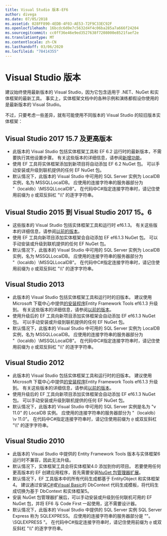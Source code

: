 ```yaml
---
title: Visual Studio 版本-EF6
author: divega
ms.date: 07/05/2018
ms.assetid: 028FF890-4EDB-4F03-AE53-72F9C33EC92F
ms.openlocfilehash: 16bcdc6d0e7c5632d4f4c06ba285a7a666f24204
ms.sourcegitcommit: cc0ff36e46e9ed3527638f7208000e8521faef2e
ms.translationtype: MT
ms.contentlocale: zh-CN
ms.lasthandoff: 03/06/2020
ms.locfileid: "78414355"
---
```

# <a name="visual-studio-releases"></a>Visual Studio 版本

建议始终使用最新版本的 Visual Studio，因为它包含适用于 .NET、NuGet 和实体框架的最新工具。
事实上，实体框架文档中的各种示例和演练都假设你使用的是最新版本的 Visual Studio。

不过，只要考虑一些差异，就有可能使用不同版本的 Visual Studio 的较旧版本实体框架：

## <a name="visual-studio-2017-157-and-newer"></a>Visual Studio 2017 15.7 及更高版本

- 此版本的 Visual Studio 包括实体框架工具和 EF 6.2 运行时的最新版本，不需要执行其他设置步骤。
有关这些版本的详细信息，请参阅[新增功能](~/ef6/what-is-new/index.md)。
- 使用 EF 工具将实体框架添加到新项目将自动添加 EF 6.2 NuGet 包。
可以手动安装或升级到联机提供的任何 EF NuGet 包。
- 默认情况下，此版本的 Visual Studio 中可用的 SQL Server 实例为 LocalDB 实例，名为 MSSQLLocalDB。
应使用的连接字符串的服务器部分为 "（localdb）\\MSSQLLocalDB"。
在代码中C#指定连接字符串时，请记住使用前缀为 `@` 或双反斜杠 "\\\\" 的逐字字符串。  


## <a name="visual-studio-2015-to-visual-studio-2017-156"></a>Visual Studio 2015 到 Visual Studio 2017 15。6

- 这些版本的 Visual Studio 包括实体框架工具和运行时 ef6.1.3。
有关这些版本的详细信息，请参阅[以前的版本](~/ef6/what-is-new/past-releases.md#ef-613)。
- 使用 EF 工具向新项目添加实体框架会自动添加 EF ef6.1.3 NuGet 包。
可以手动安装或升级到联机提供的任何 EF NuGet 包。
- 默认情况下，此版本的 Visual Studio 中可用的 SQL Server 实例为 LocalDB 实例，名为 MSSQLLocalDB。
应使用的连接字符串的服务器部分为 "（localdb）\\MSSQLLocalDB"。
在代码中C#指定连接字符串时，请记住使用前缀为 `@` 或双反斜杠 "\\\\" 的逐字字符串。  


## <a name="visual-studio-2013"></a>Visual Studio 2013
- 此版本的 Visual Studio 包括实体框架工具和运行时的旧版本。
建议使用 Microsoft 下载中心中提供[的安装程序](https://www.microsoft.com/download/details.aspx?id=40762)Entity Framework Tools ef6.1.3 升级到。
有关这些版本的详细信息，请参阅[以前的版本](~/ef6/what-is-new/past-releases.md#ef-613)。
- 使用升级后的 EF 工具向新项目添加实体框架会自动添加 EF ef6.1.3 NuGet 包。
可以手动安装或升级到联机提供的任何 EF NuGet 包。
- 默认情况下，此版本的 Visual Studio 中可用的 SQL Server 实例为 LocalDB 实例，名为 MSSQLLocalDB。
应使用的连接字符串的服务器部分为 "（localdb）\\MSSQLLocalDB"。
在代码中C#指定连接字符串时，请记住使用前缀为 `@` 或双反斜杠 "\\\\" 的逐字字符串。  

## <a name="visual-studio-2012"></a>Visual Studio 2012

- 此版本的 Visual Studio 包括实体框架工具和运行时的旧版本。
建议使用 Microsoft 下载中心中提供[的安装程序](https://www.microsoft.com/download/details.aspx?id=40762)Entity Framework Tools ef6.1.3 升级到。
有关这些版本的详细信息，请参阅[以前的版本](~/ef6/what-is-new/past-releases.md#ef-613)。
- 使用升级后的 EF 工具向新项目添加实体框架会自动添加 EF ef6.1.3 NuGet 包。
可以手动安装或升级到联机提供的任何 EF NuGet 包。
- 默认情况下，此版本的 Visual Studio 中可用的 SQL Server 实例是名为 "v 11.0" 的 LocalDB 实例。
应使用的连接字符串的服务器部分为 "（localdb）\\v 11.0"。
在代码中C#指定连接字符串时，请记住使用前缀为 `@` 或双反斜杠 "\\\\" 的逐字字符串。  

## <a name="visual-studio-2010"></a>Visual Studio 2010

- 此版本的 Visual Studio 中提供的 Entity Framework Tools 版本与实体框架6运行时不兼容，因此无法升级。
- 默认情况下，实体框架工具会将实体框架4.0 添加到你的项目。
若要使用任何更高版本的 EF 创建应用程序，首先需要安装[NuGet 包管理器扩展](https://marketplace.visualstudio.com/items?itemName=NuGetTeam.NuGetPackageManager)。
- 默认情况下，EF 工具版本中的所有代码生成都基于 EntityObject 和实体框架4。
建议通过安装[C#](https://marketplace.visualstudio.com/items?itemName=EntityFrameworkTeam.EF5xDbContextGeneratorforC)或[Visual Basic](https://marketplace.visualstudio.com/items?itemName=EntityFrameworkTeam.EF5xDbContextGeneratorforVBNET)的 DbContext 代码生成模板，将代码生成切换为基于 DbContext 和实体框架5。
- 安装 NuGet 包管理器扩展后，可以手动安装或升级到任何联机可用的 EF NuGet 包，并将 EF6 与 Code First 一起使用，这不需要设计器。
- 默认情况下，此版本的 Visual Studio 中提供的 SQL Server 实例 SQL Server Express 称为 SQLEXPRESS。
应使用的连接字符串的服务器部分是 ""。\\SQLEXPRESS "。
在代码中C#指定连接字符串时，请记住使用前缀为 `@` 或双反斜杠 "\\\\" 的逐字字符串。
